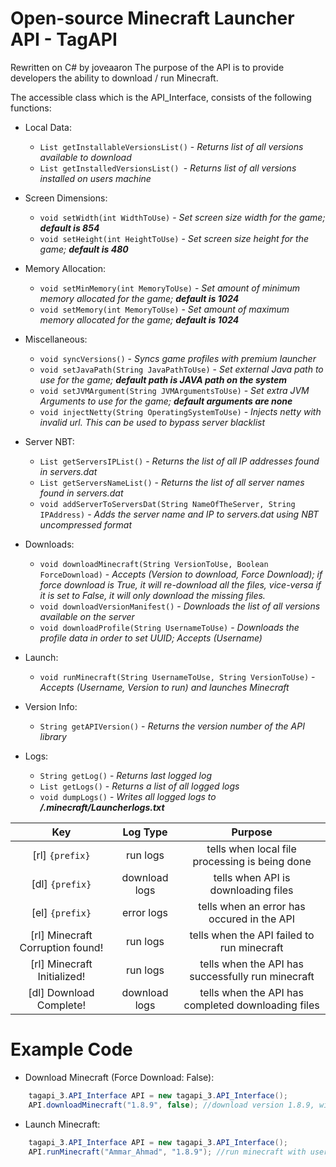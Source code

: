 # Open-source Minecraft Launcher API - TagAPI
Rewritten on C# by joveaaron
The purpose of the API is to provide developers the ability to download / run Minecraft.

The accessible class which is the API_Interface, consists of the following functions:

- Local Data:
  - ```List getInstallableVersionsList()``` - *Returns list of all versions available to download*
  - ```List getInstalledVersionsList() ```- *Returns list of all versions installed on users machine*

- Screen Dimensions:
  - ```void setWidth(int WidthToUse)``` - *Set screen size width for the game;* _**default is 854**_
  - ```void setHeight(int HeightToUse)``` - *Set screen size height for the game;* _**default is 480**_

- Memory Allocation:
  - ```void setMinMemory(int MemoryToUse)``` - *Set amount of minimum memory allocated for the game;* _**default is 1024**_
  - ```void setMemory(int MemoryToUse)``` - *Set amount of maximum memory allocated for the game;* _**default is 1024**_

- Miscellaneous:
  - ```void syncVersions()``` - *Syncs game profiles with premium launcher*
  - ```void setJavaPath(String JavaPathToUse)``` - *Set external Java path to use for the game;* _**default path is JAVA path on the system**_
  - ```void setJVMArgument(String JVMArgumentsToUse)``` - *Set extra JVM Arguments to use for the game;* _**default arguments are none**_
  - ```void injectNetty(String OperatingSystemToUse)``` - *Injects netty with invalid url. This can be used to bypass server blacklist*

- Server NBT:
  - ```List getServersIPList()``` - *Returns the list of all IP addresses found in servers.dat*
  - ```List getServersNameList()``` - *Returns the list of all server names found in servers.dat*
  - ```void addServerToServersDat(String NameOfTheServer, String IPAddress)``` - *Adds the server name and IP to servers.dat using NBT uncompressed format*

- Downloads:
  - ```void downloadMinecraft(String VersionToUse, Boolean ForceDownload)``` - *Accepts (Version to download, Force Download); if force download is True, it will re-download all the files, vice-versa if it is set to False, it will only download the missing files.*
  - ```void downloadVersionManifest()``` - *Downloads the list of all versions available on the server*
  - ```void downloadProfile(String UsernameToUse)``` - *Downloads the profile data in order to set UUID; Accepts (Username)*

- Launch:
  - ```void runMinecraft(String UsernameToUse, String VersionToUse)``` - *Accepts (Username, Version to run) and launches Minecraft*

- Version Info:
  -  ```String getAPIVersion()``` - *Returns the version number of the API library*

- Logs:
  - ```String getLog()``` - *Returns last logged log*
  - ```List getLogs()``` - *Returns a list of all logged logs*
  - ```void dumpLogs()``` - *Writes all logged logs to* _**/.minecraft/Launcherlogs.txt**_

| Key                             | Log Type      | Purpose                                           |
| :-----------------------------: |:-------------:| :------------------------------------------------:|
| [rl] ```{prefix}```             | run logs      | tells when local file processing is being done    |
| [dl] ```{prefix}```             | download logs | tells when API is downloading files               |
| [el] ```{prefix}```             | error logs    | tells when an error has occured in the API        |
| [rl] Minecraft Corruption found!| run logs      | tells when the API failed to run minecraft        |
| [rl] Minecraft Initialized!     | run logs      | tells when the API has successfully run minecraft |
| [dl] Download Complete!         | download logs | tells when the API has completed downloading files|

# Example Code
- Download Minecraft (Force Download: False):
```java
    tagapi_3.API_Interface API = new tagapi_3.API_Interface();
    API.downloadMinecraft("1.8.9", false); //download version 1.8.9, without replacing the files
```

- Launch Minecraft:
```java
    tagapi_3.API_Interface API = new tagapi_3.API_Interface();
    API.runMinecraft("Ammar_Ahmad", "1.8.9"); //run minecraft with username: Ammar_Ahmad, and version: 1.8.9
```
